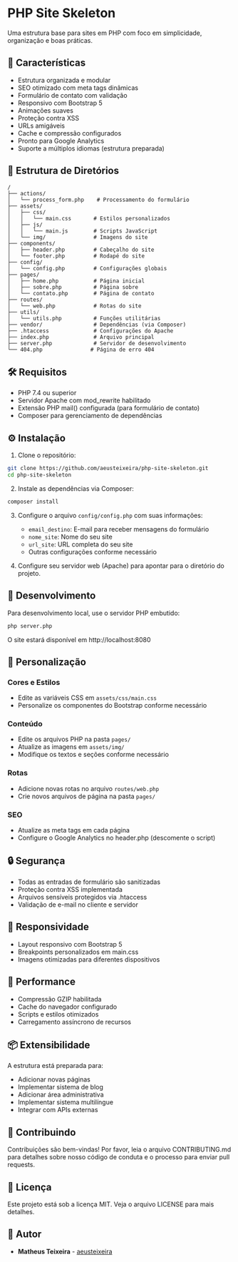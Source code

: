 # PHP Site Skeleton

Uma estrutura base para sites em PHP com foco em simplicidade, organização e boas práticas.

## 🚀 Características

- Estrutura organizada e modular
- SEO otimizado com meta tags dinâmicas
- Formulário de contato com validação
- Responsivo com Bootstrap 5
- Animações suaves
- Proteção contra XSS
- URLs amigáveis
- Cache e compressão configurados
- Pronto para Google Analytics
- Suporte a múltiplos idiomas (estrutura preparada)

## 📁 Estrutura de Diretórios

```
/
├── actions/
│   └── process_form.php    # Processamento do formulário
├── assets/
│   ├── css/
│   │   └── main.css       # Estilos personalizados
│   ├── js/
│   │   └── main.js        # Scripts JavaScript
│   └── img/               # Imagens do site
├── components/
│   ├── header.php         # Cabeçalho do site
│   └── footer.php         # Rodapé do site
├── config/
│   └── config.php         # Configurações globais
├── pages/
│   ├── home.php           # Página inicial
│   ├── sobre.php          # Página sobre
│   └── contato.php        # Página de contato
├── routes/
│   └── web.php            # Rotas do site
├── utils/
│   └── utils.php          # Funções utilitárias
├── vendor/                # Dependências (via Composer)
├── .htaccess              # Configurações do Apache
├── index.php              # Arquivo principal
├── server.php             # Servidor de desenvolvimento
└── 404.php               # Página de erro 404
```

## 🛠 Requisitos

- PHP 7.4 ou superior
- Servidor Apache com mod_rewrite habilitado
- Extensão PHP mail() configurada (para formulário de contato)
- Composer para gerenciamento de dependências

## ⚙️ Instalação

1. Clone o repositório:

```bash
git clone https://github.com/aeusteixeira/php-site-skeleton.git
cd php-site-skeleton
```

2. Instale as dependências via Composer:

```bash
composer install
```

3. Configure o arquivo `config/config.php` com suas informações:

   - `email_destino`: E-mail para receber mensagens do formulário
   - `nome_site`: Nome do seu site
   - `url_site`: URL completa do seu site
   - Outras configurações conforme necessário

4. Configure seu servidor web (Apache) para apontar para o diretório do projeto.

## 🚀 Desenvolvimento

Para desenvolvimento local, use o servidor PHP embutido:

```bash
php server.php
```

O site estará disponível em http://localhost:8080

## 📝 Personalização

### Cores e Estilos

- Edite as variáveis CSS em `assets/css/main.css`
- Personalize os componentes do Bootstrap conforme necessário

### Conteúdo

- Edite os arquivos PHP na pasta `pages/`
- Atualize as imagens em `assets/img/`
- Modifique os textos e seções conforme necessário

### Rotas

- Adicione novas rotas no arquivo `routes/web.php`
- Crie novos arquivos de página na pasta `pages/`

### SEO

- Atualize as meta tags em cada página
- Configure o Google Analytics no header.php (descomente o script)

## 🔒 Segurança

- Todas as entradas de formulário são sanitizadas
- Proteção contra XSS implementada
- Arquivos sensíveis protegidos via .htaccess
- Validação de e-mail no cliente e servidor

## 📱 Responsividade

- Layout responsivo com Bootstrap 5
- Breakpoints personalizados em main.css
- Imagens otimizadas para diferentes dispositivos

## 🚀 Performance

- Compressão GZIP habilitada
- Cache do navegador configurado
- Scripts e estilos otimizados
- Carregamento assíncrono de recursos

## 📦 Extensibilidade

A estrutura está preparada para:

- Adicionar novas páginas
- Implementar sistema de blog
- Adicionar área administrativa
- Implementar sistema multilíngue
- Integrar com APIs externas

## 🤝 Contribuindo

Contribuições são bem-vindas! Por favor, leia o arquivo CONTRIBUTING.md para detalhes sobre nosso código de conduta e o processo para enviar pull requests.

## 📄 Licença

Este projeto está sob a licença MIT. Veja o arquivo LICENSE para mais detalhes.

## 👤 Autor

- **Matheus Teixeira** - [aeusteixeira](https://github.com/aeusteixeira)
